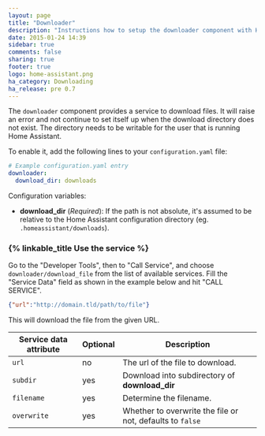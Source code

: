 ```yaml
---
layout: page
title: "Downloader"
description: "Instructions how to setup the downloader component with Home Assistant."
date: 2015-01-24 14:39
sidebar: true
comments: false
sharing: true
footer: true
logo: home-assistant.png
ha_category: Downloading
ha_release: pre 0.7
---
```


The `downloader` component provides a service to download files. It will raise an error and not continue to set itself up when the download directory does not exist. The directory needs to be writable for the user that is running Home Assistant.

To enable it, add the following lines to your `configuration.yaml` file:

```yaml
# Example configuration.yaml entry
downloader:
  download_dir: downloads
```

Configuration variables:

- **download_dir** (*Required*): If the path is not absolute, it's assumed to be relative to the Home Assistant configuration directory (eg. `.homeassistant/downloads`).

### {% linkable_title Use the service %}

Go to the "Developer Tools", then to "Call Service", and choose `downloader/download_file` from the list of available services. Fill the "Service Data" field as shown in the example below and hit "CALL SERVICE".

```json
{"url":"http://domain.tld/path/to/file"}
```

This will download the file from the given URL.

| Service data attribute | Optional | Description                                    |
| ---------------------- | -------- | ---------------------------------------------- |
| `url`                  |       no | The url of the file to download.               |
| `subdir`               |      yes | Download into subdirectory of **download_dir** |
| `filename`             |      yes | Determine the filename.                        |
| `overwrite`            |      yes | Whether to overwrite the file or not, defaults to `false` |
